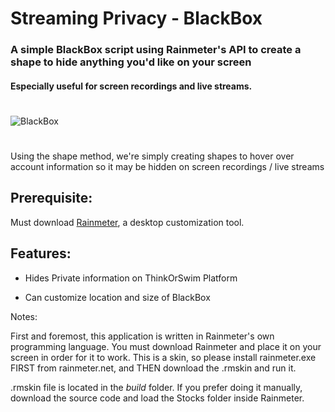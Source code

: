 # Streaming Privacy - BlackBox
### A simple BlackBox script using Rainmeter's API to create a shape to hide anything you'd like on your screen

#### Especially useful for screen recordings and live streams. 

#

![BlackBox](https://i.imgur.com/maBXRWu.png)
#

Using the shape method, we're simply creating shapes to hover over account information so it may be hidden on screen recordings / live streams

## Prerequisite:

Must download [Rainmeter](https://www.rainmeter.net/), a desktop customization tool.

##

## Features:

- Hides Private information on ThinkOrSwim Platform

- Can customize location and size of BlackBox






Notes:

First and foremost, this application is written in Rainmeter's own programming language. You must download Rainmeter and place it on your screen in order for it to work. This is a skin, so please install rainmeter.exe FIRST from rainmeter.net, and THEN download the .rmskin and run it.

.rmskin file is located in the *build* folder. If you prefer doing it manually, download the source code and load the Stocks folder inside Rainmeter.
